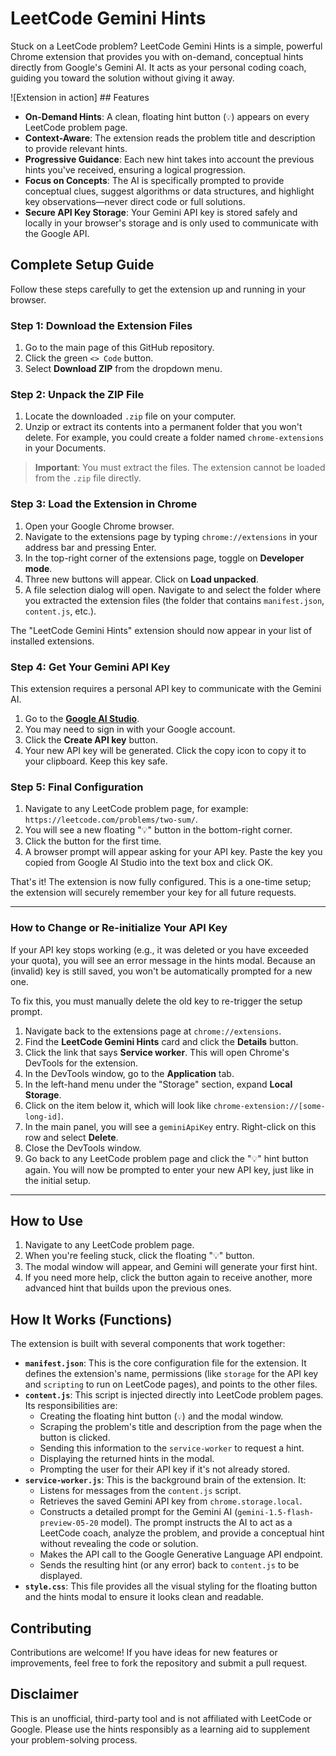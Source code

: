 # LeetCode Gemini Hints

Stuck on a LeetCode problem? LeetCode Gemini Hints is a simple, powerful Chrome extension that provides you with on-demand, conceptual hints directly from Google's Gemini AI. It acts as your personal coding coach, guiding you toward the solution without giving it away.

![Extension in action] ## Features

* **On-Demand Hints**: A clean, floating hint button (`💡`) appears on every LeetCode problem page.
* **Context-Aware**: The extension reads the problem title and description to provide relevant hints.
* **Progressive Guidance**: Each new hint takes into account the previous hints you've received, ensuring a logical progression.
* **Focus on Concepts**: The AI is specifically prompted to provide conceptual clues, suggest algorithms or data structures, and highlight key observations—never direct code or full solutions.
* **Secure API Key Storage**: Your Gemini API key is stored safely and locally in your browser's storage and is only used to communicate with the Google API.

## Complete Setup Guide

Follow these steps carefully to get the extension up and running in your browser.

### Step 1: Download the Extension Files

1.  Go to the main page of this GitHub repository.
2.  Click the green `<> Code` button.
3.  Select **Download ZIP** from the dropdown menu.


### Step 2: Unpack the ZIP File

1.  Locate the downloaded `.zip` file on your computer.
2.  Unzip or extract its contents into a permanent folder that you won't delete. For example, you could create a folder named `chrome-extensions` in your Documents.

> **Important**: You must extract the files. The extension cannot be loaded from the `.zip` file directly.

### Step 3: Load the Extension in Chrome

1.  Open your Google Chrome browser.
2.  Navigate to the extensions page by typing `chrome://extensions` in your address bar and pressing Enter.
3.  In the top-right corner of the extensions page, toggle on **Developer mode**.
4.  Three new buttons will appear. Click on **Load unpacked**.
5.  A file selection dialog will open. Navigate to and select the folder where you extracted the extension files (the folder that contains `manifest.json`, `content.js`, etc.).

The "LeetCode Gemini Hints" extension should now appear in your list of installed extensions.

### Step 4: Get Your Gemini API Key

This extension requires a personal API key to communicate with the Gemini AI.

1.  Go to the **[Google AI Studio](https://aistudio.google.com/app/apikey)**.
2.  You may need to sign in with your Google account.
3.  Click the **Create API key** button.
4.  Your new API key will be generated. Click the copy icon to copy it to your clipboard. Keep this key safe.

### Step 5: Final Configuration

1.  Navigate to any LeetCode problem page, for example: `https://leetcode.com/problems/two-sum/`.
2.  You will see a new floating "💡" button in the bottom-right corner.
3.  Click the button for the first time.
4.  A browser prompt will appear asking for your API key. Paste the key you copied from Google AI Studio into the text box and click OK.

That's it! The extension is now fully configured. This is a one-time setup; the extension will securely remember your key for all future requests.

---

### How to Change or Re-initialize Your API Key

If your API key stops working (e.g., it was deleted or you have exceeded your quota), you will see an error message in the hints modal. Because an (invalid) key is still saved, you won't be automatically prompted for a new one.

To fix this, you must manually delete the old key to re-trigger the setup prompt.

1.  Navigate back to the extensions page at `chrome://extensions`.
2.  Find the **LeetCode Gemini Hints** card and click the **Details** button.
3.  Click the link that says **Service worker**. This will open Chrome's DevTools for the extension.
4.  In the DevTools window, go to the **Application** tab.
5.  In the left-hand menu under the "Storage" section, expand **Local Storage**.
6.  Click on the item below it, which will look like `chrome-extension://[some-long-id]`.
7.  In the main panel, you will see a `geminiApiKey` entry. Right-click on this row and select **Delete**.
8.  Close the DevTools window.
9.  Go back to any LeetCode problem page and click the "💡" hint button again. You will now be prompted to enter your new API key, just like in the initial setup.

---

## How to Use

1.  Navigate to any LeetCode problem page.
2.  When you're feeling stuck, click the floating "💡" button.
3.  The modal window will appear, and Gemini will generate your first hint.
4.  If you need more help, click the button again to receive another, more advanced hint that builds upon the previous ones.

## How It Works (Functions)

The extension is built with several components that work together:

* **`manifest.json`**: This is the core configuration file for the extension. It defines the extension's name, permissions (like `storage` for the API key and `scripting` to run on LeetCode pages), and points to the other files.
* **`content.js`**: This script is injected directly into LeetCode problem pages. Its responsibilities are:
    * Creating the floating hint button (`💡`) and the modal window.
    * Scraping the problem's title and description from the page when the button is clicked.
    * Sending this information to the `service-worker` to request a hint.
    * Displaying the returned hints in the modal.
    * Prompting the user for their API key if it's not already stored.
* **`service-worker.js`**: This is the background brain of the extension. It:
    * Listens for messages from the `content.js` script.
    * Retrieves the saved Gemini API key from `chrome.storage.local`.
    * Constructs a detailed prompt for the Gemini AI (`gemini-1.5-flash-preview-05-20` model). The prompt instructs the AI to act as a LeetCode coach, analyze the problem, and provide a conceptual hint without revealing the code or solution.
    * Makes the API call to the Google Generative Language API endpoint.
    * Sends the resulting hint (or any error) back to `content.js` to be displayed.
* **`style.css`**: This file provides all the visual styling for the floating button and the hints modal to ensure it looks clean and readable.

## Contributing

Contributions are welcome! If you have ideas for new features or improvements, feel free to fork the repository and submit a pull request.

## Disclaimer

This is an unofficial, third-party tool and is not affiliated with LeetCode or Google. Please use the hints responsibly as a learning aid to supplement your problem-solving process.
